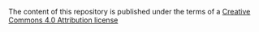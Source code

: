 The content of this repository is published under the terms of a [Creative Commons 4.0 Attribution license](https://creativecommons.org/licenses/by/4.0/)
